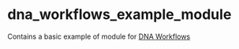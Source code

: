 # dna_workflows_example_module
Contains a basic example of module for [DNA Workflows](https://github.com/cunningr/dna_workflows)
